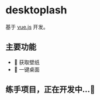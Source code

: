 # desktoplash

基于 [vue.js](https://cn.vuejs.org/index.html) 开发。

## 主要功能
* 🎨 获取壁纸
* 📌 一键桌面

## 练手项目，正在开发中...👾